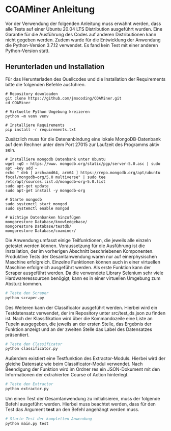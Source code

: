 # COAMiner Anleitung
Vor der Verwendung der folgenden Anleitung muss erwähnt werden, dass alle Tests auf einer Ubuntu 20.04 LTS Distribution ausgeführt wurden. Eine Garantie für die Ausführung des Codes auf anderen Distributionen kann nicht gegeben werden. Zudem wurde für die Entwicklung der Anwendung die Python-Version 3.7.12 verwendet. Es fand kein Test mit einer anderen Python-Version statt.

## Herunterladen und Installation
Für das Herunterladen des Quellcodes und die Installation der Requirements bitte die
folgenden Befehle ausführen.

```shell
# Repository downloaden
git clone https://github.com/jmscoding/COAMiner.git
cd COAMiner

# Virtuelle Python Umgebung kreiieren
python −m venv venv

# Installiere Requirements
pip install -r requirements.txt
```
Zusätzlich muss für die Datenanbindung eine lokale MongoDB-Datenbank auf dem Rechner unter dem Port 27015 zur Laufzeit des Programms aktiv sein.

```shell
# Installiere mongodb Datenbank unter Ubuntu
wget −qO − https://www. mongodb.org/static/pgp/server-5.0.asc | sudo apt −key add −
echo " deb [ arch=amd64, arm64 ] https://repo.mongodb.org/apt/ubuntu focal/mongodb−org/5.0 multiverse" | sudo tee /etc/apt/sources.list.d/mongodb−org−5.0.list
sudo apt-get update
sudo apt-get install -y mongodb-org

# Starte mongodb
sudo systemctl start mongod
sudo systemctl enable mongod

# Wichtige Datenbanken hinzufügen
mongorestore Database/knowledgebase/
mongorestore Database/testdb/
mongorestore Database/coaminer/
```

Die Anwendung umfasst einige Teilfunktionen, die jeweils alle einzeln getestet werden können. Voraussetzung für die Ausführung ist die Installation, der im vorherigen Abschnitt beschriebenen Komponenten. Produktive Tests der Gesamtanwendung waren nur auf einerphysischen Maschine erfolgreich. Einzelne Funktionen können auch in einer virtuellen Maschine erfolgreich ausgeführt werden. Als erste Funktion kann der Scraper ausgeführt werden. Da die verwendete Library Selenium sehr viele Hardwareressourcen benögigt, kann es in einer virtuellen Umgebung zum Absturz kommen.

```Python
# Teste den Scraper
python scraper.py
```

Des Weiteren kann der Classificator ausgeführt werden. Hierbei wird ein Testdatensatz verwendet, der im Repository unter src/test_ds.json zu finden ist. Nach der Klassifikation wird über die Kommandozeile eine Liste an Tupeln ausgegeben, die jeweils an der ersten Stelle, das Ergebnis der Funktion anzeigt und an der zweiten Stelle das Label des Datensatzes präsentiert.

```Python
# Teste den Classificator
python classificator.py
```

Außerdem existiert eine Testfunktion des Extractor-Moduls. Hierbei wird der gleiche Datensatz wie beim Classificator-Modul verwendet. Nach Beendigung der Funktion wird im Ordner res ein JSON-Dokument mit den Informationen der extrahierten Course of Action hinterlegt.

```Python
# Teste den Extractor
python extractor.py
```

Um einen Test der Gesamtanwendung zu initialisieren, muss der folgende Befehl ausgeführt werden. Hierbei muss beachtet werden, dass für den Test das Argument **test** an den Befehl angehängt werden muss.

```Python
# Starte Test der kompletten Anwendung
python main.py test
```
